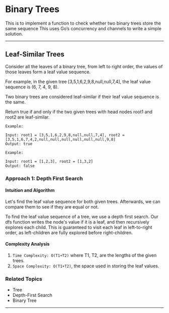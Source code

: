 # Binary Trees

This is to implement a function to check whether two binary trees store the same sequence This uses Go’s concurrency and
channels to write a simple solution.

---

## Leaf-Similar Trees

Consider all the leaves of a binary tree, from left to right order, the values of those leaves form a leaf value
sequence.

For example, in the given tree [3,5,1,6,2,9,8,null,null,7,4], the leaf value sequence is (6, 7, 4, 9, 8).

Two binary trees are considered leaf-similar if their leaf value sequence is the same.

Return true if and only if the two given trees with head nodes root1 and root2 are leaf-similar.

```plain
Example:

Input: root1 = [3,5,1,6,2,9,8,null,null,7,4], root2 = [3,5,1,6,7,4,2,null,null,null,null,null,null,9,8]
Output: true
```

```plain
Example:

Input: root1 = [1,2,3], root2 = [1,3,2]
Output: false
```

### Approach 1: Depth First Search

#### Intuition and Algorithm

Let's find the leaf value sequence for both given trees. Afterwards, we can compare them to see if they are equal or
not.

To find the leaf value sequence of a tree, we use a depth first search. Our dfs function writes the node's value if it
is a leaf, and then recursively explores each child. This is guaranteed to visit each leaf in left-to-right order, as
left-children are fully explored before right-children.

#### Complexity Analysis

1. `Time Complexity: O(T1+T2)` where T1, T2, are the lengths of the given trees.
2. `Space Complexity: O(T1+T2)`, the space used in storing the leaf values.

### Related Topics

- Tree
- Depth-First Search
- Binary Tree

---

